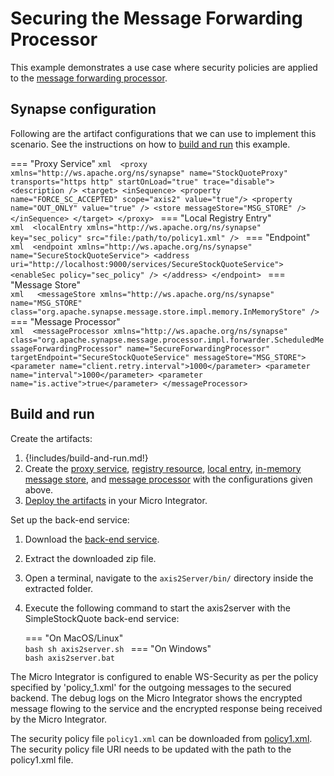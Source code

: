 # Securing the Message Forwarding Processor
This example demonstrates a use case where security policies are applied to the [message forwarding processor]({{base_path}}/learn/examples/message-store-processor-examples/using-message-forwarding-processor).

## Synapse configuration

Following are the artifact configurations that we can use to implement this scenario. See the instructions on how to [build and run](#build-and-run) this example.

=== "Proxy Service"
    ```xml 
    <proxy xmlns="http://ws.apache.org/ns/synapse" name="StockQuoteProxy" transports="https http" startOnLoad="true" trace="disable">
              <description />
        <target>
           <inSequence>
              <property name="FORCE_SC_ACCEPTED" scope="axis2" value="true"/>
              <property name="OUT_ONLY" value="true" />
              <store messageStore="MSG_STORE" />
           </inSequence>
        </target>
     </proxy>
    ```
=== "Local Registry Entry"    
    ```xml 
    <localEntry xmlns="http://ws.apache.org/ns/synapse" key="sec_policy" src="file:/path/to/policy1.xml" />
    ```
=== "Endpoint"    
    ```xml 
    <endpoint xmlns="http://ws.apache.org/ns/synapse" name="SecureStockQuoteService">
        <address uri="http://localhost:9000/services/SecureStockQuoteService">
           <enableSec policy="sec_policy" />
        </address>
     </endpoint>
    ```
=== "Message Store"    
    ```xml  
    <messageStore xmlns="http://ws.apache.org/ns/synapse" name="MSG_STORE" class="org.apache.synapse.message.store.impl.memory.InMemoryStore" />
    ```
=== "Message Processor"    
    ```xml 
    <messageProcessor xmlns="http://ws.apache.org/ns/synapse" class="org.apache.synapse.message.processor.impl.forwarder.ScheduledMessageForwardingProcessor" name="SecureForwardingProcessor" targetEndpoint="SecureStockQuoteService" messageStore="MSG_STORE">
              <parameter name="client.retry.interval">1000</parameter>
              <parameter name="interval">1000</parameter>
              <parameter name="is.active">true</parameter>
    </messageProcessor>
    ```

## Build and run

Create the artifacts:

1. {!includes/build-and-run.md!}
2. Create the [proxy service]({{base_path}}/develop/creating-artifacts/creating-a-proxy-service), [registry resource]({{base_path}}/develop/creating-artifacts/creating-registry-resources), [local entry]({{base_path}}/develop/creating-artifacts/registry/creating-local-registry-entries), [in-memory message store]({{base_path}}/develop/creating-artifacts/creating-a-message-store), and [message processor]({{base_path}}/develop/creating-artifacts/creating-a-message-processor) with the configurations given above.
3. [Deploy the artifacts]({{base_path}}/develop/deploy-artifacts) in your Micro Integrator.

Set up the back-end service:

1. Download the [back-end service](https://github.com/wso2-docs/WSO2_EI/blob/master/Back-End-Service/axis2Server.zip).
2. Extract the downloaded zip file.
3. Open a terminal, navigate to the `axis2Server/bin/` directory inside the extracted folder.
4. Execute the following command to start the axis2server with the SimpleStockQuote back-end service:

    === "On MacOS/Linux"   
        ```bash
        sh axis2server.sh
        ```
    === "On Windows"                 
        ```bash
        axis2server.bat
        ```
   
The Micro Integrator is configured to enable WS-Security as per the policy specified by
'policy_1.xml' for the outgoing messages to the secured backend. The debug logs on the Micro Integrator
shows the encrypted message flowing to the service and the encrypted
response being received by the Micro Integrator.

The security policy file `policy1.xml` can be downloaded from  [policy1.xml](https://github.com/wso2-docs/WSO2_EI/blob/master/sec-policies/policy1.xml). 
The security policy file URI needs to be updated with the path to the policy1.xml file.